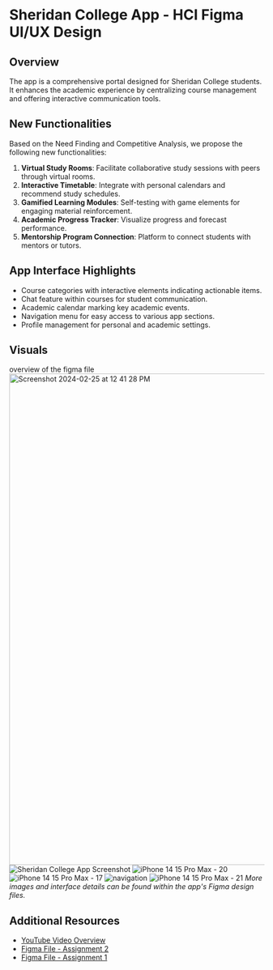 # Sheridan College App - HCI Figma UI/UX Design

## Overview
The app is a comprehensive portal designed for Sheridan College students. It enhances the academic experience by centralizing course management and offering interactive communication tools.

## New Functionalities
Based on the Need Finding and Competitive Analysis, we propose the following new functionalities:

1. **Virtual Study Rooms**: Facilitate collaborative study sessions with peers through virtual rooms.
2. **Interactive Timetable**: Integrate with personal calendars and recommend study schedules.
3. **Gamified Learning Modules**: Self-testing with game elements for engaging material reinforcement.
4. **Academic Progress Tracker**: Visualize progress and forecast performance.
5. **Mentorship Program Connection**: Platform to connect students with mentors or tutors.

## App Interface Highlights
- Course categories with interactive elements indicating actionable items.
- Chat feature within courses for student communication.
- Academic calendar marking key academic events.
- Navigation menu for easy access to various app sections.
- Profile management for personal and academic settings.

## Visuals
overview of the figma file
<img width="971" alt="Screenshot 2024-02-25 at 12 41 28 PM" src="https://github.com/mikhailajaj/HCI-figma-UI-UX-/assets/38083764/5e6a9a3d-be97-436d-97d7-44a24c96d7f8">
![Sheridan College App Screenshot](https://github.com/mikhailajaj/HCI-figma-UI-UX-/assets/38083764/f8a6f501-d62a-4385-96f6-b664c4982942)
![iPhone 14   15 Pro Max - 20](https://github.com/mikhailajaj/HCI-figma-UI-UX-/assets/38083764/5cda8595-422c-4874-8d94-4e109652bd8c)
![iPhone 14   15 Pro Max - 17](https://github.com/mikhailajaj/HCI-figma-UI-UX-/assets/38083764/5cf852ba-d575-4c50-8628-c9db2f0351c3)
![navigation](https://github.com/mikhailajaj/HCI-figma-UI-UX-/assets/38083764/43dab9ac-0dc9-4afd-9e36-3eb4c7d8c710)
![iPhone 14   15 Pro Max - 21](https://github.com/mikhailajaj/HCI-figma-UI-UX-/assets/38083764/cc0ac1f6-d289-4700-a6ce-786b0128d8ef)
*More images and interface details can be found within the app's Figma design files.*

## Additional Resources
- [YouTube Video Overview](https://drive.google.com/file/d/1Xr0_SmI81BHDy2WJQIfND7kAuJIEsgQR/view?usp=sharing)
- [Figma File - Assignment 2](https://www.figma.com/file/IQB2ul7bawOekLgNcuzS3A/Assignment_1-Sheridan-Courses-App?type=design&node-id=71%3A395&mode=design&t=XB6BQEWd7jBZzqfH-1)
- [Figma File - Assignment 1](https://www.figma.com/file/IQB2ul7bawOekLgNcuzS3A/Assignment_1-Sheridan-Courses-App?type=design&node-id=0%3A1&mode=design&t=XB6BQEWd7jBZzqfH-1)

